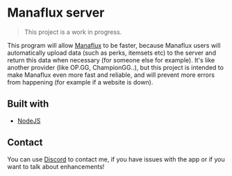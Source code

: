 # Manaflux server
> This project is a work in progress.

This program will allow [Manaflux](https://github.com/ryzzzen/manaflux) to be faster, because Manaflux users will automatically upload data (such as perks, itemsets etc) to the server
and return this data when necessary (for someone else for example). It's like another provider (like OP.GG, ChampionGG..), but this project is intended to make Manaflux even more fast and reliable,
and will prevent more errors from happening (for example if a website is down).

## Built with
- [NodeJS](https://nodejs.org)

## Contact
You can use [Discord](https://discordapp.com/invite/4KTJax9) to contact me, if you have issues with the app or if you want to talk about enhancements!
